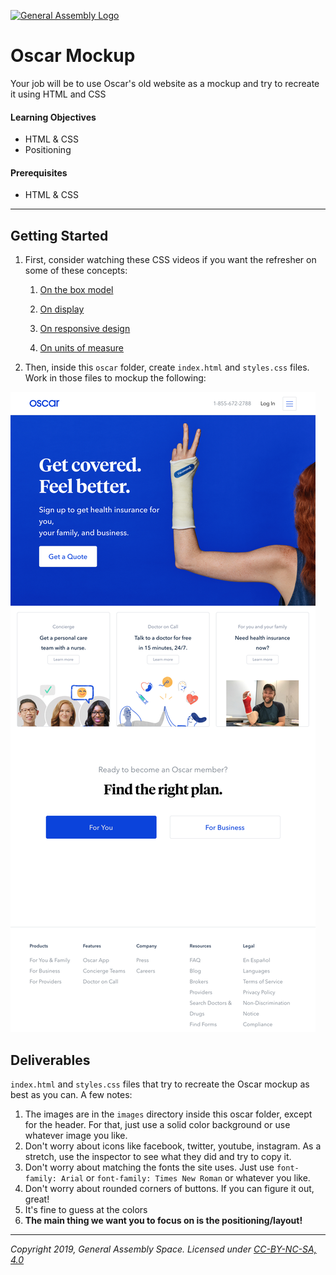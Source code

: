 [![General Assembly Logo](/ga_cog.png)](https://generalassemb.ly)

# Oscar Mockup

Your job will be to use Oscar's old website as a mockup and try to recreate it using HTML and CSS

#### Learning Objectives

- HTML & CSS
- Positioning

#### Prerequisites

- HTML & CSS

---

## Getting Started

1. First, consider watching these CSS videos if you want the refresher on some of these concepts:

    1. [On the box model](https://www.youtube.com/watch?v=HNgdhp1_kEE&index=6&list=PLdnONIhPScST0Vy4LrIZiYKpFNoxgyH7J)

    2. [On display](https://www.youtube.com/watch?v=qjSe_K3agYc&index=7&list=PLdnONIhPScST0Vy4LrIZiYKpFNoxgyH7J)

    4. [On responsive design](https://www.youtube.com/watch?v=BsuCBmzLf_U&index=21&list=PLdnONIhPScST0Vy4LrIZiYKpFNoxgyH7J)

    5. [On units of measure](https://www.youtube.com/watch?v=5axuSSBIMuQ&index=9&list=PLdnONIhPScST0Vy4LrIZiYKpFNoxgyH7J)

1. Then, inside this `oscar` folder, create `index.html` and `styles.css` files. Work in those files to mockup the following:

![mockup](oscar_mockup_desktop.png)

## Deliverables

`index.html` and `styles.css` files that try to recreate the Oscar mockup as best as you can. A few notes:

1. The images are in the `images` directory inside this oscar folder, except for the header. For that, just use a solid color background or use whatever image you like.
1. Don't worry about icons like facebook, twitter, youtube, instagram. As a stretch, use the inspector to see what they did and try to copy it.
1. Don't worry about matching the fonts the site uses. Just use `font-family: Arial` or `font-family: Times New Roman` or whatever you like.
1. Don't worry about rounded corners of buttons. If you can figure it out, great!
1. It's fine to guess at the colors
1. **The main thing we want you to focus on is the positioning/layout!**

---

*Copyright 2019, General Assembly Space. Licensed under [CC-BY-NC-SA, 4.0](https://creativecommons.org/licenses/by-nc-sa/4.0/)*
